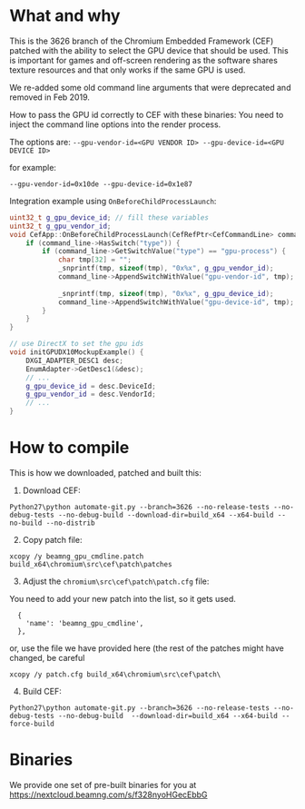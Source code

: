 What and why
============

This is the 3626 branch of the Chromium Embedded Framework (CEF) patched with the ability to select the GPU device that should be used. This is important for games and off-screen rendering as the software shares texture resources and that only works if the same GPU is used.

We re-added some old command line arguments that were deprecated and removed in Feb 2019.

How to pass the GPU id correctly to CEF with these binaries: You need to inject the command line options into the render process. 

The options are:
`--gpu-vendor-id=<GPU VENDOR ID> --gpu-device-id=<GPU DEVICE ID>`

for example:

`--gpu-vendor-id=0x10de --gpu-device-id=0x1e87`


Integration example using `OnBeforeChildProcessLaunch`:
```c++
uint32_t g_gpu_device_id; // fill these variables
uint32_t g_gpu_vendor_id;
void CefApp::OnBeforeChildProcessLaunch(CefRefPtr<CefCommandLine> command_line) {
    if (command_line->HasSwitch("type")) {
        if (command_line->GetSwitchValue("type") == "gpu-process") {
            char tmp[32] = "";
            _snprintf(tmp, sizeof(tmp), "0x%x", g_gpu_vendor_id);
            command_line->AppendSwitchWithValue("gpu-vendor-id", tmp);
            
            _snprintf(tmp, sizeof(tmp), "0x%x", g_gpu_device_id);
            command_line->AppendSwitchWithValue("gpu-device-id", tmp);
        }
    }
}

// use DirectX to set the gpu ids
void initGPUDX10MockupExample() {
	DXGI_ADAPTER_DESC1 desc;
	EnumAdapter->GetDesc1(&desc);
	// ...
	g_gpu_device_id = desc.DeviceId;
	g_gpu_vendor_id = desc.VendorId;
	// ...
}
```

How to compile
===============

This is how we downloaded, patched and built this:

1. Download CEF:
```batch
Python27\python automate-git.py --branch=3626 --no-release-tests --no-debug-tests --no-debug-build --download-dir=build_x64 --x64-build --no-build --no-distrib
```

2. Copy patch file:
```batch
xcopy /y beamng_gpu_cmdline.patch build_x64\chromium\src\cef\patch\patches
```

3. Adjust the `chromium\src\cef\patch\patch.cfg` file:

You need to add your new patch into the list, so it gets used.
```
  {
    'name': 'beamng_gpu_cmdline',
  },
```
or, use the file we have provided here (the rest of the patches might have changed, be careful
```batch
xcopy /y patch.cfg build_x64\chromium\src\cef\patch\
```

4. Build CEF:
```batch
Python27\python automate-git.py --branch=3626 --no-release-tests --no-debug-tests --no-debug-build  --download-dir=build_x64 --x64-build --force-build
```

Binaries
===============

We provide one set of pre-built binaries for you at https://nextcloud.beamng.com/s/f328nyoHGecEbbG
